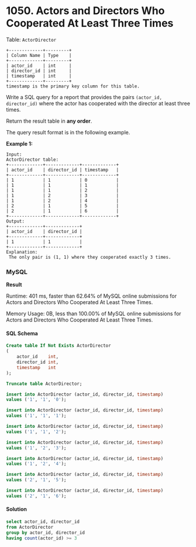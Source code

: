 # 1050. Actors and Directors Who Cooperated At Least Three Times

Table: `ActorDirector`

```
+-------------+---------+
| Column Name | Type    |
+-------------+---------+
| actor_id    | int     |
| director_id | int     |
| timestamp   | int     |
+-------------+---------+
timestamp is the primary key column for this table.
```

Write a SQL query for a report that provides the pairs `(actor_id, director_id)` where the actor has cooperated with the director at least three times.

Return the result table in **any order**.

The query result format is in the following example.

**Example 1:**

```
Input: 
ActorDirector table:
+-------------+-------------+-------------+
| actor_id    | director_id | timestamp   |
+-------------+-------------+-------------+
| 1           | 1           | 0           |
| 1           | 1           | 1           |
| 1           | 1           | 2           |
| 1           | 2           | 3           |
| 1           | 2           | 4           |
| 2           | 1           | 5           |
| 2           | 1           | 6           |
+-------------+-------------+-------------+
Output:
+-------------+-------------+
| actor_id    | director_id |
+-------------+-------------+
| 1           | 1           |
+-------------+-------------+
Explanation:
 The only pair is (1, 1) where they cooperated exactly 3 times.
```

### MySQL

**Result**

Runtime: 401 ms, faster than 62.64% of MySQL online submissions for Actors and Directors Who Cooperated At Least Three Times.

Memory Usage: 0B, less than 100.00% of MySQL online submissions for Actors and Directors Who Cooperated At Least Three Times.

#### SQL Schema

```sql
Create table If Not Exists ActorDirector
(
    actor_id    int,
    director_id int,
    timestamp   int
);

Truncate table ActorDirector;

insert into ActorDirector (actor_id, director_id, timestamp)
values ('1', '1', '0');

insert into ActorDirector (actor_id, director_id, timestamp)
values ('1', '1', '1');

insert into ActorDirector (actor_id, director_id, timestamp)
values ('1', '1', '2');

insert into ActorDirector (actor_id, director_id, timestamp)
values ('1', '2', '3');

insert into ActorDirector (actor_id, director_id, timestamp)
values ('1', '2', '4');

insert into ActorDirector (actor_id, director_id, timestamp)
values ('2', '1', '5');

insert into ActorDirector (actor_id, director_id, timestamp)
values ('2', '1', '6');
```

#### Solution

```sql
select actor_id, director_id
from ActorDirector
group by actor_id, director_id
having count(actor_id) >= 3
```
